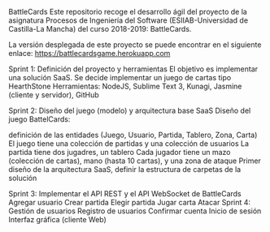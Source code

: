 BattleCards
Este repositorio recoge el desarrollo ágil del proyecto de la asignatura Procesos de Ingeniería del Software (ESIIAB-Universidad de Castilla-La Mancha) del curso 2018-2019: BattleCards.

La versión desplegada de este proyecto se puede encontrar en el siguiente enlace: https://battlecardsgame.herokuapp.com

Sprint 1: Definición del proyecto y herramientas
El objetivo es implementar una solución SaaS. Se decide implementar un juego de cartas tipo HearthStone Herramientas: NodeJS, Sublime Text 3, Kunagi, Jasmine (cliente y servidor), GitHub

Sprint 2: Diseño del juego (modelo) y arquitectura base SaaS
Diseño del juego BattelCards:

definición de las entidades (Juego, Usuario, Partida, Tablero, Zona, Carta)
El juego tiene una colección de partidas y una colección de usuarios
La partida tiene dos jugadres, un tablero
Cada jugador tiene un mazo (colección de cartas), mano (hasta 10 cartas), y una zona de ataque
Primer diseño de la arquitectura SaaS, definir la estructura de carpetas de la solución

Sprint 3: Implementar el API REST y el API WebSocket de BattleCards
Agregar usuario
Crear partida
Elegir partida
Jugar carta
Atacar
Sprint 4: Gestión de usuarios
Registro de usuarios
Confirmar cuenta
Inicio de sesión
Interfaz gráfica (cliente Web)

